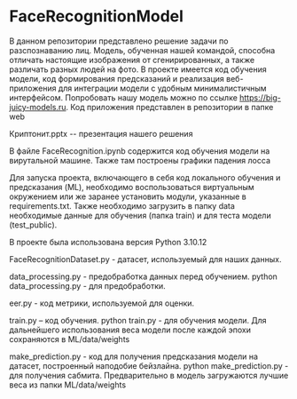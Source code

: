 <h1>FaceRecognitionModel</h1>

В данном репозитории представлено решение задачи по разспознаванию лиц. Модель, обученная нашей командой, способна отличать настоящие изображения от сгенирированных, а также различать разных людей на фото. В проекте имеется код обучения модели, код формирования предсказаний и реализация веб-приложения для интеграции модели с удобным минималистичным интерфейсом. Попробовать нашу модель можно по ссылке https://big-juicy-models.ru. Код приложения представлен в репозитории в папке web

Криптонит.pptx -- презентация нашего решения

В файле FaceRecognition.ipynb содержится код обучения модели на вирутальной машине. Также там построены графики падения лосса

Для запуска проекта, включающего в себя код локального обучения и предсказания (ML), необходимо воспользоваться виртуальным окружением или же заранее установить модули, указанные в requirements.txt. Также необходимо загрузить в папку data необходимые данные для обучения (папка train) и для теста модели (test_public).

В проекте была использована версия Python 3.10.12

FaceRecognitionDataset.py - датасет, используемый для наших данных.

data_processing.py - предобработка данных перед обучением. python data_processing.py - для предобработки.

eer.py - код метрики, используемой для оценки.

train.py – код обучения. python train.py - для обучения модели. Для дальнейшего использования веса модели после каждой эпохи сохраняются в ML/data/weights

make_prediction.py - код для получения предсказания модели на датасет, построенный наподобие бейзлайна. python make_prediction.py - для получения сабмита. Предварительно в модель загружаются лучшие веса из папки ML/data/weights
